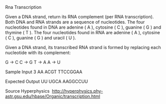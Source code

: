 Rna Transcription

Given a DNA strand, return its RNA complement (per RNA transcription).
Both DNA and RNA strands are a sequence of nucleotides.
The four nucleotides found in DNA are adenine ( A ), cytosine ( C ), guanine ( G ) and thymine ( T ).
The four nucleotides found in RNA are adenine ( A ), cytosine ( C ), guanine ( G ) and uracil ( U ).

Given a DNA strand, its transcribed RNA strand is formed by replacing each nucleotide with
its complement:

  G -> C
  C -> G
  T -> A
  A -> U
  
Sample Input
  3
  AA
  ACGT
  TTCCGGAA
  
Expected Output
  UU
  UGCA
  AAGGCCUU
  
Source
Hyperphysics ​ http://hyperphysics.phy-astr.gsu.edu/hbase/Organic/transcription.html
